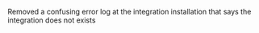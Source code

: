 Removed a confusing error log at the integration installation that says the integration does not exists